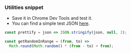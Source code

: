 ### Utilities snippet
- Save it in Chrome Dev Tools and test it. 
- You can find a simple test JSON [here](https://qatools.ro/testfiles/sportcar.json).

```javascript
const prettify = json => JSON.stringify(json, null, 2);

const getRandomInRange = (from, to) => 
  Math.round(Math.random() * (from - to) + from);
```
